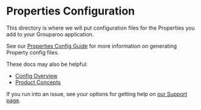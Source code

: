 # Properties Configuration

This directory is where we will put configuration files for the Properties you add to your Grouparoo application.

See our [Properties Config Guide](https://www.grouparoo.com/docs/config/properties/) for more information on generating Property config files.

These docs may also be helpful:

- [Config Overview](https://www.grouparoo.com/docs/config/)
- [Product Concepts](https://www.grouparoo.com/docs/getting-started/product-concepts)

If you run into an issue, see your options for getting help on [our Support page](https://www.grouparoo.com/docs/support).

